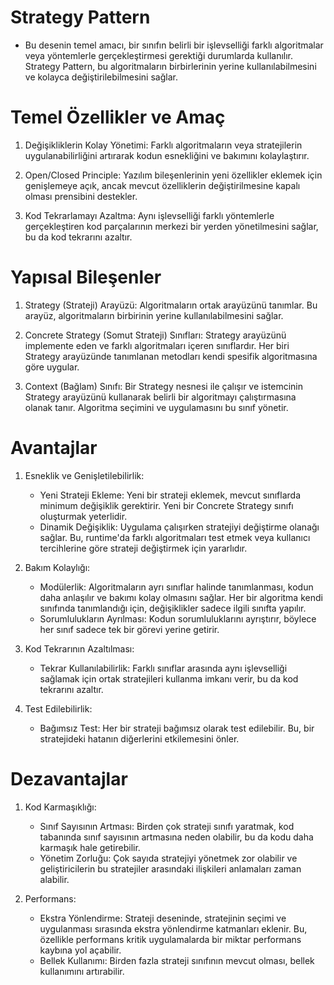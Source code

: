 # Strategy Pattern
- Bu desenin temel amacı, bir sınıfın belirli bir işlevselliği farklı algoritmalar veya yöntemlerle gerçekleştirmesi gerektiği durumlarda kullanılır. Strategy Pattern, bu algoritmaların birbirlerinin yerine kullanılabilmesini ve kolayca değiştirilebilmesini sağlar.

# Temel Özellikler ve Amaç
1. Değişikliklerin Kolay Yönetimi: Farklı algoritmaların veya stratejilerin uygulanabilirliğini artırarak kodun esnekliğini ve bakımını kolaylaştırır.

2. Open/Closed Principle: Yazılım bileşenlerinin yeni özellikler eklemek için genişlemeye açık, ancak mevcut özelliklerin değiştirilmesine kapalı olması prensibini destekler.

3. Kod Tekrarlamayı Azaltma: Aynı işlevselliği farklı yöntemlerle gerçekleştiren kod parçalarının merkezi bir yerden yönetilmesini sağlar, bu da kod tekrarını azaltır.

# Yapısal Bileşenler
1. Strategy (Strateji) Arayüzü: Algoritmaların ortak arayüzünü tanımlar. Bu arayüz, algoritmaların birbirinin yerine kullanılabilmesini sağlar.

2. Concrete Strategy (Somut Strateji) Sınıfları: Strategy arayüzünü implemente eden ve farklı algoritmaları içeren sınıflardır. Her biri Strategy arayüzünde tanımlanan metodları kendi spesifik algoritmasına göre uygular.

3. Context (Bağlam) Sınıfı: Bir Strategy nesnesi ile çalışır ve istemcinin Strategy arayüzünü kullanarak belirli bir algoritmayı çalıştırmasına olanak tanır. Algoritma seçimini ve uygulamasını bu sınıf yönetir.

# Avantajlar
1. Esneklik ve Genişletilebilirlik:
    - Yeni Strateji Ekleme: Yeni bir strateji eklemek, mevcut sınıflarda minimum değişiklik gerektirir. Yeni bir Concrete Strategy sınıfı oluşturmak yeterlidir.
    - Dinamik Değişiklik: Uygulama çalışırken stratejiyi değiştirme olanağı sağlar. Bu, runtime'da farklı algoritmaları test etmek veya kullanıcı tercihlerine göre strateji değiştirmek için yararlıdır.

2. Bakım Kolaylığı:
    - Modülerlik: Algoritmaların ayrı sınıflar halinde tanımlanması, kodun daha anlaşılır ve bakımı kolay olmasını sağlar. Her bir algoritma kendi sınıfında tanımlandığı için, değişiklikler sadece ilgili sınıfta yapılır.
    - Sorumlulukların Ayrılması: Kodun sorumluluklarını ayrıştırır, böylece her sınıf sadece tek bir görevi yerine getirir.

3. Kod Tekrarının Azaltılması:
    - Tekrar Kullanılabilirlik: Farklı sınıflar arasında aynı işlevselliği sağlamak için ortak stratejileri kullanma imkanı verir, bu da kod tekrarını azaltır.

4. Test Edilebilirlik:
    - Bağımsız Test: Her bir strateji bağımsız olarak test edilebilir. Bu, bir stratejideki hatanın diğerlerini etkilemesini önler.

# Dezavantajlar
1. Kod Karmaşıklığı:
    - Sınıf Sayısının Artması: Birden çok strateji sınıfı yaratmak, kod tabanında sınıf sayısının artmasına neden olabilir, bu da kodu daha karmaşık hale getirebilir.
    - Yönetim Zorluğu: Çok sayıda stratejiyi yönetmek zor olabilir ve geliştiricilerin bu stratejiler arasındaki ilişkileri anlamaları zaman alabilir.

2. Performans:
    - Ekstra Yönlendirme: Strateji deseninde, stratejinin seçimi ve uygulanması sırasında ekstra yönlendirme katmanları eklenir. Bu, özellikle performans kritik uygulamalarda bir miktar performans kaybına yol açabilir.
    - Bellek Kullanımı: Birden fazla strateji sınıfının mevcut olması, bellek kullanımını artırabilir.
